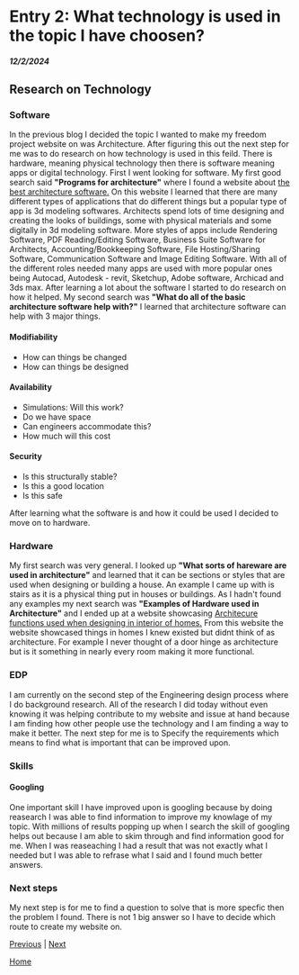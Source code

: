 # Entry 2: What technology is used in the topic I have choosen?
##### 12/2/2024

## Research on Technology

### Software
In the previous blog I decided the topic I wanted to make my freedom project website on was Architecture. After figuring this out the next step for me was to do research on how technology is used in this feild. There is hardware, meaning physical technology then there is software meaning apps or digital technology. First I went looking for software. My first good search said **"Programs for architecture"** where I found a website about [the best architecture software.](https://monograph.com/blog/best-architecture-software) On this website I learned that there are many different types of applications that do different things but a popular type of app is 3d modeling softwares. Architects spend lots of time designing and creating the looks of buildings, some with physical materials and some digitally in 3d modeling software. More styles of apps include Rendering Software, PDF Reading/Editing Software, Business Suite Software for Architects, Accounting/Bookkeeping Software, File Hosting/Sharing Software, Communication Software and Image Editing Software. With all of the different roles needed many apps are used with more popular ones being Autocad, Autodesk - revit, Sketchup, Adobe software, Archicad and 3ds max. After learning a lot about the software I started to do research on how it helped. My second search was **"What do all of the basic architecture software help with?"** I learned that architecture software can help with 3 major things. 

#### Modifiability
* How can things be changed
* How can things be designed
#### Availability
* Simulations: Will this work?
* Do we have space
* Can engineers accommodate this?
* How much will this cost
#### Security
* Is this structurally stable?
* Is this a good location
* Is this safe

After learning what the software is and how it could be used I decided to move on to hardware.

### Hardware
My first search was very general. I looked up **"What sorts of hareware are used in architecture"** and learned that it can be sections or styles that are used when designing or building a house. An example I came up with is stairs as it is a physical thing put in houses or buildings. As I hadn't found any examples my next search was **"Examples of Hardware used in Architecture"** and I ended up at a website showcasing [Architecure functions used when designing in interior of homes.](fix.com.au/design-ideas/what-is-architectural-hardware-types-and-tips) From this website the website showcased things in homes I knew existed but didnt think of as architecture. For example I never thought of a door hinge as architecture but is it something in nearly every room making it more functional.

### EDP
I am currently on the second step of the Engineering design process where I do background research. All of the research I did today without even knowing it was helping contribute to my website and issue at hand because I am finding how other people use the technology and I am finding a way to make it better. The next step for me is to Specify the requirements which means to find what is important that can be improved upon.

### Skills

#### Googling
One important skill I have improved upon is googling because by doing reasearch I was able to find information to improve my knowlage of my topic. With millions of results popping up when I search the skill of googling helps out because I am able to skim through and find information good for me. When I was reaseaching I had a result that was not exactly what I needed but I was able to refrase what I said and I found much better answers.

### Next steps
My next step is for me to find a question to solve that is more specfic then the problem I found. There is not 1 big answer so I have to decide which route to create my website on.


[Previous](entry01.md) | [Next](entry03.md)

[Home](../README.md)
